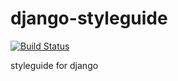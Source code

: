 django-styleguide
=================

[![Build Status](https://travis-ci.org/andrefarzat/django-styleguide.png?branch=master)](https://travis-ci.org/andrefarzat/django-styleguide)

styleguide for django
